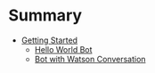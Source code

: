 # Summary

* [Getting Started](getting-started/README.md)
    * [Hello World Bot](getting-started/README.md#hello-world)
    * [Bot with Watson Conversation](getting-started/README.md#watson-conversation)